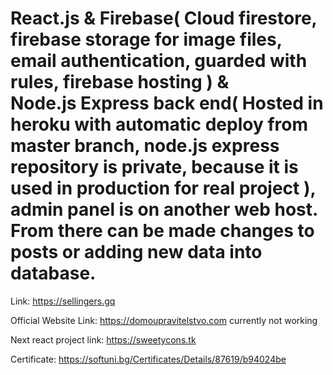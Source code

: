 # React.js & Firebase( Cloud firestore, firebase storage for image files, email authentication, guarded with rules, firebase hosting ) &<br /> Node.js Express back end( Hosted in heroku with automatic deploy from master branch, node.js express repository is private, because it is used in production for real project ), admin panel is on another web host.<br /> From there can be made changes to posts or adding new data into database.

Link: https://sellingers.gq

Official Website Link: https://domoupravitelstvo.com currently not working

Next react project link: https://sweetycons.tk

Certificate: https://softuni.bg/Certificates/Details/87619/b94024be
